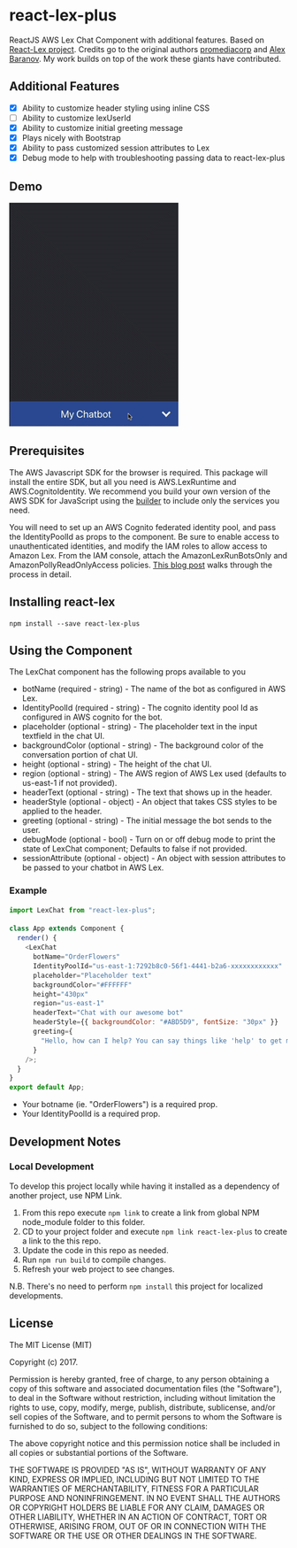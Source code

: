 # react-lex-plus

ReactJS AWS Lex Chat Component with additional features. Based on [React-Lex project](https://github.com/promediacorp/react-lex). Credits go to the original authors
[promediacorp](https://github.com/promediacorp/) and [Alex Baranov](https://github.com/ab320012). My work builds on top of the work these giants have contributed.

## Additional Features

- [x] Ability to customize header styling using inline CSS
- [ ] Ability to customize lexUserId
- [x] Ability to customize initial greeting message
- [x] Plays nicely with Bootstrap
- [x] Ability to pass customized session attributes to Lex
- [x] Debug mode to help with troubleshooting passing data to react-lex-plus

## Demo

![chat UI Demo](chatbot_demo.gif)

## Prerequisites

The AWS Javascript SDK for the browser is required. This package will install the entire SDK, but all you need is AWS.LexRuntime and AWS.CognitoIdentity. We recommend you build your own version of the AWS SDK for JavaScript using the [builder](https://sdk.amazonaws.com/builder/js/) to include only the services you need.

You will need to set up an AWS Cognito federated identity pool, and pass the IdentityPoolId as props to the component. Be sure to enable access to unauthenticated identities, and modify the IAM roles to allow access to Amazon Lex. From the IAM console, attach the AmazonLexRunBotsOnly and AmazonPollyReadOnlyAccess policies. [This blog post](https://aws.amazon.com/blogs/ai/greetings-visitor-engage-your-web-users-with-amazon-lex/) walks through the process in detail.

## Installing react-lex

```
npm install --save react-lex-plus
```

## Using the Component

The LexChat component has the following props available to you

- botName (required - string) - The name of the bot as configured in AWS Lex.
- IdentityPoolId (required - string) - The cognito identity pool Id as configured in AWS cognito for the bot.
- placeholder (optional - string) - The placeholder text in the input textfield in the chat UI.
- backgroundColor (optional - string) - The background color of the conversation portion of chat UI.
- height (optional - string) - The height of the chat UI.
- region (optional - string) - The AWS region of AWS Lex used (defaults to us-east-1 if not provided).
- headerText (optional - string) - The text that shows up in the header.
- headerStyle (optional - object) - An object that takes CSS styles to be applied to the header.
- greeting (optional - string) - The initial message the bot sends to the user.
- debugMode (optional - bool) - Turn on or off debug mode to print the state of LexChat component; Defaults to false if not provided.
- sessionAttribute (optional - object) - An object with session attributes to be passed to your chatbot in AWS Lex.

### Example

```js
import LexChat from "react-lex-plus";

class App extends Component {
  render() {
    <LexChat
      botName="OrderFlowers"
      IdentityPoolId="us-east-1:7292b8c0-56f1-4441-b2a6-xxxxxxxxxxxx"
      placeholder="Placeholder text"
      backgroundColor="#FFFFFF"
      height="430px"
      region="us-east-1"
      headerText="Chat with our awesome bot"
      headerStyle={{ backgroundColor: "#ABD5D9", fontSize: "30px" }}
      greeting={
        "Hello, how can I help? You can say things like 'help' to get more info"
      }
    />;
  }
}
export default App;
```

- Your botname (ie. "OrderFlowers") is a required prop.
- Your IdentityPoolId is a required prop.

## Development Notes

### Local Development

To develop this project locally while having it installed as a dependency of another project, use NPM Link.

1. From this repo execute `npm link` to create a link from global NPM node_module folder to this folder.
2. CD to your project folder and execute `npm link react-lex-plus` to create a link to the this repo.
3. Update the code in this repo as needed.
4. Run `npm run build` to compile changes.
5. Refresh your web project to see changes.

N.B. There's no need to perform `npm install` this project for localized developments.

## License

The MIT License (MIT)

Copyright (c) 2017.

Permission is hereby granted, free of charge, to any person obtaining a copy of this software and associated documentation files (the "Software"), to deal in the Software without restriction, including without limitation the rights to use, copy, modify, merge, publish, distribute, sublicense, and/or sell copies of the Software, and to permit persons to whom the Software is furnished to do so, subject to the following conditions:

The above copyright notice and this permission notice shall be included in all copies or substantial portions of the Software.

THE SOFTWARE IS PROVIDED "AS IS", WITHOUT WARRANTY OF ANY KIND, EXPRESS OR IMPLIED, INCLUDING BUT NOT LIMITED TO THE WARRANTIES OF MERCHANTABILITY, FITNESS FOR A PARTICULAR PURPOSE AND NONINFRINGEMENT. IN NO EVENT SHALL THE AUTHORS OR COPYRIGHT HOLDERS BE LIABLE FOR ANY CLAIM, DAMAGES OR OTHER LIABILITY, WHETHER IN AN ACTION OF CONTRACT, TORT OR OTHERWISE, ARISING FROM, OUT OF OR IN CONNECTION WITH THE SOFTWARE OR THE USE OR OTHER DEALINGS IN THE SOFTWARE.
